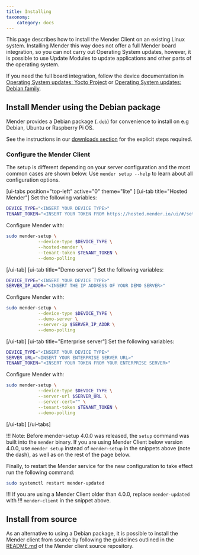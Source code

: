 ```yaml
---
title: Installing
taxonomy:
    category: docs
---
```


This page describes how to install the Mender Client on an existing Linux
system. Installing Mender this way does not offer a full Mender board
integration, so you can not carry out Operating System updates, however, it is
possible to use Update Modules to update applications and other parts of the
operating system.

If you need the full board integration, follow the device documentation
in [Operating System updates: Yocto Project](../../05.Operating-System-updates-Yocto-Project/chapter.md)
or [Operating System updates: Debian family](../../04.Operating-System-updates-Debian-family/chapter.md).


## Install Mender using the Debian package

Mender provides a Debian package (`.deb`) for convenience to install on e.g
Debian, Ubuntu or Raspberry Pi OS.

See the instructions in our [downloads
section](../../10.Downloads/docs.md#install-using-the-apt-repository) for the
explicit steps required.

### Configure the Mender Client

The setup is different depending on your server configuration and the most
common cases are shown below. Use `mender setup --help` to learn about all
configuration options.

<!-- AUTOMATION: execute=DEBIAN_FRONTEND=noninteractive apt-get install --assume-yes wget tzdata -->

<!-- AUTOMATION: execute=wget -O get-mender.sh https://get.mender.io -->

<!--AUTOVERSION: "mender-client_%-1"/mender -->
<!--AUTOMATION: execute=bash get-mender.sh -c experimental -->
<!--AUTOMATION: execute=DEVICE_TYPE=device-type -->
<!--AUTOMATION: execute=TENANT_TOKEN=secure-token -->
<!--AUTOMATION: execute=SERVER_IP_ADDR=1.2.3.4 -->
<!--AUTOMATION: execute=SERVER_URL=https://secure.server -->

[ui-tabs position="top-left" active="0" theme="lite" ]
[ui-tab title="Hosted Mender"]
Set the following variables:

<!--AUTOMATION: ignore -->
```bash
DEVICE_TYPE="<INSERT YOUR DEVICE TYPE>"
TENANT_TOKEN="<INSERT YOUR TOKEN FROM https://hosted.mender.io/ui/#/settings/my-organization>"
```

Configure Mender with:

```bash
sudo mender-setup \
            --device-type $DEVICE_TYPE \
            --hosted-mender \
            --tenant-token $TENANT_TOKEN \
            --demo-polling
```
[/ui-tab]
[ui-tab title="Demo server"]
Set the following variables:

<!--AUTOMATION: ignore -->
```bash
DEVICE_TYPE="<INSERT YOUR DEVICE TYPE>"
SERVER_IP_ADDR="<INSERT THE IP ADDRESS OF YOUR DEMO SERVER>"
```

Configure Mender with:

```bash
sudo mender-setup \
            --device-type $DEVICE_TYPE \
            --demo-server \
            --server-ip $SERVER_IP_ADDR \
            --demo-polling
```
[/ui-tab]
[ui-tab title="Enterprise server"]
Set the following variables:

<!--AUTOMATION: ignore -->
<!--AUTOVERSION: "downloads.mender.io/%/"/mender "mender-client_%-1"/mender -->
```bash
DEVICE_TYPE="<INSERT YOUR DEVICE TYPE>"
SERVER_URL="<INSERT YOUR ENTERPRISE SERVER URL>"
TENANT_TOKEN="<INSERT YOUR TOKEN FROM YOUR ENTERPRISE SERVER>"
```

Configure Mender with:

```bash
sudo mender-setup \
            --device-type $DEVICE_TYPE \
            --server-url $SERVER_URL \
            --server-cert="" \
            --tenant-token $TENANT_TOKEN \
            --demo-polling
```
[/ui-tab]
[/ui-tabs]

<!--AUTOVERSION: "Before mender-setup %"/ignore "Mender Client below version %"/ignore-->
!!! Note: Before mender-setup 4.0.0 was released, the `setup` command was built into the `mender` binary. If you are using Mender Client below version 4.0.0, use `mender setup` instead of `mender-setup` in the snippets above (note the dash), as well as on the rest of the page below.

Finally, to restart the Mender service for the new configuration to take effect run the following command:

<!--AUTOMATION: ignore -->
```bash
sudo systemctl restart mender-updated
```

<!--AUTOVERSION: "Mender Client older than %"/ignore-->
!!! If you are using a Mender Client older than 4.0.0, replace `mender-updated` with
!!! `mender-client` in the snippet above.

## Install from source

<!--AUTOVERSION: "mender/tree/%#installing-from-source"/mender -->
As an alternative to using a Debian package, it is possible to install the
Mender client from source by following the guidelines outlined in the
[README.md](https://github.com/mendersoftware/mender/tree/3.5.2#installing-from-source?target=_blank)
of the Mender client source repository.



